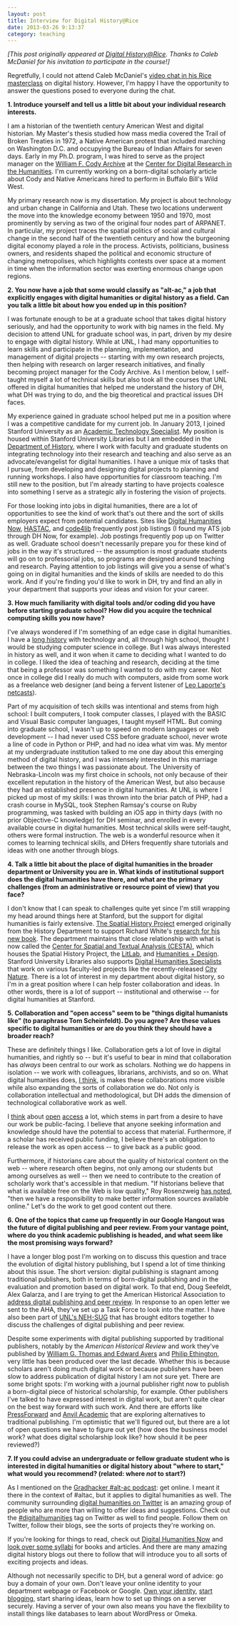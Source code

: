 ```yaml
---
layout: post
title: Interview for Digital History@Rice
date: 2013-03-26 9:13:37
category: teaching
---
```


*[This post originally appeared at [Digital History@Rice](http://digitalhistory.blogs.rice.edu/2013/03/27/interview-with-jason-heppler/). Thanks to Caleb McDaniel for his invitation to participate in the course!]*

Regretfully, I could not attend Caleb McDaniel's [video chat in his Rice masterclass](http://digitalhistory.blogs.rice.edu/2013/03/08/grad-student-roundtable-on-digital-humanities/) on digital history. However, I'm happy I have the opportunity to answer the questions posed to everyone during the chat.

**1. Introduce yourself and tell us a little bit about your individual research interests.**

I am a historian of the twentieth century American West and digital historian. My Master's thesis studied how mass media covered the Trail of Broken Treaties in 1972, a Native American protest that included marching on Washington D.C. and occupying the Bureau of Indian Affairs for seven days. Early in my Ph.D. program, I was hired to serve as the project manager on the [William F. Cody Archive](http://codyarchive.org) at the [Center for Digital Research in the Humanities](http://cdrh.unl.edu). I'm currently working on a born-digital scholarly article about Cody and Native Americans hired to perform in Buffalo Bill's Wild West.

My primary research now is my dissertation. My project is about technology and urban change in California and Utah. These two locations underwent the move into the knowledge economy between 1950 and 1970, most prominently by serving as two of the original four nodes part of ARPANET. In particular, my project traces the spatial politics of social and cultural change in the second half of the twentieth century and how the burgeoning digital economy played a role in the process. Activists, politicians, business owners, and residents shaped the political and economic structure of changing metropolises, which highlights contests over space at a moment in time when the information sector was exerting enormous change upon regions.

**2. You now have a job that some would classify as "alt-ac," a job that explicitly engages with digital humanities or digital history as a field. Can you talk a little bit about how you ended up in this position?**

I was fortunate enough to be at a graduate school that takes digital history seriously, and had the opportunity to work with big names in the field. My decision to attend UNL for graduate school was, in part, driven by my desire to engage with digital history. While at UNL, I had many opportunities to learn skills and participate in the planning, implementation, and management of digital projects -- starting with my own research projects, then helping with research on larger research initiatives, and finally becoming project manager for the Cody Archive. As I mention below, I self-taught myself a lot of technical skills but also took all the courses that UNL offered in digital humanities that helped me understand the history of DH, what DH was trying to do, and the big theoretical and practical issues DH faces. 

My experience gained in graduate school helped put me in a position where I was a competitive candidate for my current job. In January 2013, I joined Stanford University as an [Academic Technology Specialist](http://acomp.stanford.edu/faculty/atsp). My position is housed within Stanford University Libraries but I am embedded in the [Department of History](http://history.stanford.edu), where I work with faculty and graduate students on integrating technology into their research and teaching and also serve as an advocate/evangelist for digital humanities. I have a unique mix of tasks that I pursue, from developing and designing digital projects to planning and running workshops. I also have opportunities for classroom teaching. I'm still new to the position, but I'm already starting to have projects coalesce into something I serve as a strategic ally in fostering the vision of projects.

For those looking into jobs in digital humanities, there are a lot of opportunities to see the kind of work that's out there and the sort of skills employers expect from potential candidates. Sites like [Digital Humanities Now](http://digitalhumanitiesnow.org), [HASTAC](http://hastac.org), and [code4lib](http://www.code4lib.org) frequently post job listings (I found my ATS job through DH Now, for example). Job postings frequently pop up on Twitter as well. Graduate school doesn't necessarily prepare you for these kind of jobs in the way it's structured -- the assumption is most graduate students will go on to professorial jobs, so programs are designed around teaching and research. Paying attention to job listings will give you a sense of what's going on in digital humanities and the kinds of skills are needed to do this work. And if you're finding you'd like to work in DH, try and find an ally in your department that supports your ideas and vision for your career.

**3. How much familiarity with digital tools and/or coding did you have before starting graduate school? How did you acquire the technical computing skills you now have?**

I've always wondered if I'm something of an edge case in digital humanities. I have a [long history](http://jasonheppler.org/2010/12/03/how-i-learned-code.html) with technology and, all through high school, thought I would be studying computer science in college. But I was always interested in history as well, and it won when it came to deciding what I wanted to do in college. I liked the idea of teaching and research, deciding at the time that being a professor was something I wanted to do with my career. Not once in college did I really do much with computers, aside from some work as a freelance web designer (and being a fervent listener of [Leo Laporte's netcasts](http://www.techguylabs.com/)). 

Part of my acquisition of tech skills was intentional and stems from high school: I built computers, I took computer classes, I played with the BASIC and Visual Basic computer languages, I taught myself HTML. But coming into graduate school, I wasn't up to speed on modern languages or web development -- I had never used CSS before graduate school, never wrote a line of code in Python or PHP, and had no idea what vim was. My mentor at my undergraduate institution talked to me one day about this emerging method of digital history, and I was intensely interested in this marriage between the two things I was passionate about. The University of Nebraska-Lincoln was my first choice in schools, not only because of their excellent reputation in the history of the American West, but also because they had an established presence in digital humanities. At UNL is where I picked up most of my skills: I was thrown into the briar patch of PHP, had a crash course in MySQL, took Stephen Ramsay's course on Ruby programming, was tasked with building an iOS app in thirty days (with no prior Objective-C knowledge) for DH seminar, and enrolled in every available course in digital humanities. Most technical skills were self-taught, others were formal instruction. The web is a wonderful resource when it comes to learning technical skills, and DHers frequently share tutorials and ideas with one another through blogs. 

**4. Talk a little bit about the place of digital humanities in the broader department or University you are in. What kinds of institutional support does the digital humanities have there, and what are the primary challenges (from an administrative or resource point of view) that you face?**

I don't know that I can speak to challenges quite yet since I'm still wrapping my head around things here at Stanford, but the support for digital humanities is fairly extensive. [The Spatial History Project](http://www.stanford.edu/group/spatialhistory/cgi-bin/site/index.php) emerged originally from the History Department to support Richard White's [research for his new book](http://www.stanford.edu/group/spatialhistory/cgi-bin/railroaded/). The department maintains that close relationship with what is now called the [Center for Spatial and Textual Analysis (CESTA)](http://cesta.stanford.edu), which houses the Spatial History Project, the [LitLab](http://litlab.stanford.edu), and [Humanities + Design](http://hdlab.stanford.edu). Stanford University Libraries also supports [Digital Humanities Specialists](https://dhs.stanford.edu/digital-humanities-at-stanford/) that work on various faculty-led projects like the recently-released [City Nature](http://citynature.stanford.edu). There is a lot of interest in my department about digital history, so I'm in a great position where I can help foster collaboration and ideas. In other words, there is a lot of support -- institutional and otherwise -- for digital humanities at Stanford. 

**5. Collaboration and "open access" seem to be "things digital humanists like" (to paraphrase Tom Scheinfeldt). Do you agree? Are these values specific to digital humanities or are do you think they should have a broader reach?**

These are definitely things I like. Collaboration gets a lot of love in digital humanities, and rightly so -- but it's useful to bear in mind that collaboration has *always* been central to our work as scholars. Nothing we do happens in isolation -- we work with colleagues, librarians, archivists, and so on. What digital humanities does, [I think](https://twitter.com/jaheppler/status/312662633851535360), is makes these collaborations more visible while also expanding the sorts of collaboration we do. Not only is collaboration intellectual and methodological, but DH adds the dimension of technological collaborative work as well.

I [think](http://www.jasonheppler.org/2011/10/25/the-obligation-of-open-access.html) about [open](http://www.jasonheppler.org/2010/10/08/open-access-scholarship-and-computers-in-the-humanities.html) [access](http://www.jasonheppler.org/2008/11/08/open-source-scholarship-and-why-history-should-be-open-source.html) a lot, which stems in part from a desire to have our work be public-facing. I believe that anyone seeking information and knowledge should have the potential to access that material. Furthermore, if a scholar has received public funding, I believe there's an obligation to release the work as open access -- to give back as a public good. 

Furthermore, if historians care about the quality of historical content on the web -- where research often begins, not only among our students but among ourselves as well -- then we need to contribute to the creation of scholarly work that's accessible in that medium. "If historians believe that what is available free on the Web is low quality," Roy Rosenzweig [has noted](http://books.google.com/books?id=QGl7GmIKMWYC&pg=PT98&lpg=PT98&dq=rosenzweig+%22then+we+have+a+responsibility+to+make+better+information+sources+available+online%22&source=bl&ots=_Z_N7yMQ8e&sig=LvsmmkbAimCjjGbwQzdCV0heef8&hl=en&sa=X&ei=auFLUb6QHOPSyAGm1IHwBQ&ved=0CDcQ6AEwAQ), "then we have a responsibility to make better information sources available online." Let's do the work to get good content out there.

**6. One of the topics that came up frequently in our Google Hangout was the future of digital publishing and peer review. From your vantage point, where do you think academic publishing is headed, and what seem like the most promising ways forward?**

I have a longer blog post I'm working on to discuss this question and trace the evolution of digital history publishing, but I spend a lot of time thinking about this issue. The short version: digital publishing is stagnant among traditional publishers, both in terms of born-digital publishing and in the evaluation and promotion based on digital work. To that end, Doug Seefeldt, Alex Galarza, and I are trying to get the American Historical Association to [address digital publishing and peer review](http://journalofdigitalhumanities.org/1-4/a-call-to-redefine-historical-scholarship-in-the-digital-turn/). In response to an open letter we sent to the AHA, they've set up a Task Force to look into the matter. I have also been part of [UNL's NEH-SUG](http://digitalhistory.unl.edu/nehgrant.php) that has brought editors together to discuss the challenges of digital publishing and peer review.

Despite some experiments with digital publishing supported by traditional publishers, notably by the *American Historical Review* and work they've published by [William G. Thomas and Edward Ayers](http://www2.vcdh.virginia.edu/AHR//) and [Philip Ethington](http://www.usc.edu/dept/LAS/history/historylab/LAPUHK/), very little has been produced over the last decade. Whether this is because scholars aren't doing much digital work or because publishers have been slow to address publication of digital history I am not sure yet. There are some bright spots: I'm working with a journal publisher right now to publish a born-digital piece of historical scholarship, for example. Other publishers I've talked to have expressed interest in digital work, but aren't quite clear on the best way forward with such work. And there are efforts like [PressForward](http://pressforward.org) and [Anvil Academic](http://anvilacademic.org) that are exploring alternatives to traditional publishing. I'm optimistic that we'll figured out, but there are a lot of open questions we have to figure out yet (how does the business model work? what does digital scholarship look like? how should it be peer reviewed?)

**7. If you could advise an undergraduate or fellow graduate student who is interested in digital humanities or digital history about "where to start," what would you recommend? (related: where *not* to start?)**

As I mentioned on the [Gradhacker #alt-ac podcast](http://podcast.gradhacker.org/episode-9/): get online. I meant it there in the context of #altac, but it applies to digital humanities as well. The community surrounding [digital humanities on Twitter](https://twitter.com/dancohen/digitalhumanities/members) is an amazing group of people who are more than willing to offer ideas and suggestions. Check out the [#digitalhumanities](https://twitter.com/search?q=%23digitalhumanities) tag on Twitter as well to find people. Follow them on Twitter, follow their blogs, see the sorts of projects they're working on.

If you're looking for things to read, check out [Digital Humanities Now](http://digitalhumanitiesnow.org) and [look over some syllabi](http://cunydhi.commons.gc.cuny.edu/2011/06/06/digital-humanities-syllabi/) for books and articles. And there are many amazing digital history blogs out there to follow that will introduce you to all sorts of exciting projects and ideas. 

Although not necessarily specific to DH, but a general word of advice: go buy a domain of your own. Don't leave your online identity to your department webpage or Facebook or Google. [Own your identity](http://www.jasonheppler.org/2011/07/17/own-your-identity.html), [start blogging](http://www.dancohen.org/2006/08/21/professors-start-your-blogs/), start sharing ideas, learn how to set up things on a server securely. Having a server of your own also means you have the flexibility to install things like databases to learn about WordPress or Omeka.